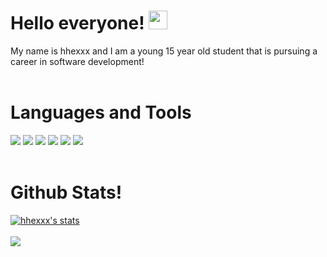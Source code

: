 # Hello everyone! <img src="https://raw.githubusercontent.com/MartinHeinz/MartinHeinz/master/wave.gif" width="30px">

My name is hhexxx and I am a young 15 year old student that is pursuing a career in software development!
<br>
<br>

# Languages and Tools

![](https://img.shields.io/badge/Code-Python-informational?style=flat&logo=python&logoColor=white&color=2bbc8a)
![](https://img.shields.io/badge/Code-PHP-informational?style=flat&logo=php&logoColor=white&color=2bbc8a)
![](https://img.shields.io/badge/Code-Lua-informational?style=flat&logo=lua&logoColor=white&color=2bbc8a)
![](https://img.shields.io/badge/Tools-MongoDB-informational?style=flat&logo=mongodb&logoColor=white&color=2bbc8a)
![](https://img.shields.io/badge/Tools-MySQL-informational?style=flat&logo=mysql&logoColor=white&color=2bbc8a)
![](https://img.shields.io/badge/Editor-PyCharm-informational?style=flat&logo=pycharm&logoColor=white&color=2bbc8a)
<br>
<br>
# Github Stats!
<a href="https://github.com/hhexxx">
  <img align="center" src="https://github-readme-stats.vercel.app/api?username=hhexxx&show_icons=true&include_all_commits=true&show_icons=true&title_color=fff&icon_color=79ff97&text_color=9f9f9f&bg_color=151515" alt="hhexxx's stats" />
</a>
<br><br>
<a href="https://github.com/hhexxx?tab=repositories">
  <img align="center" src="https://github-readme-stats.vercel.app/api/top-langs/?username=hhexxx&layout=compact&show_icons=true&title_color=fff&icon_color=79ff97&text_color=9f9f9f&bg_color=151515" />
</a>
<br>
<br>

